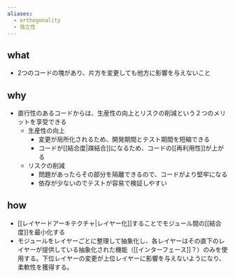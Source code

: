 ```yaml
---
aliases:
  - orthogonality
  - 独立性
---
```

## what
- 2つのコードの塊があり、片方を変更しても他方に影響を与えないこと
## why
- 直行性のあるコードからは、生産性の向上とリスクの削減という２つのメリットを享受できる
	- 生産性の向上
		- 変更が局所化されるため、開発期間とテスト期間を短縮できる
		- コードが[[結合度|疎結合]]になるため、コードの[[再利用性]]が上がる
	- リスクの削減
		- 問題があったらその部分を隔離できるので、コードがより堅牢になる
		- 依存が少ないのでテストが容易で検証しやすい
## how
- [[レイヤードアーキテクチャ|レイヤー化]]することでモジュール間の[[結合度]]を最小化する
- モジュールをレイヤーごとに整理して抽象化し、各レイヤーはその直下のレイヤーが提供している抽象化された機能（[[インターフェース]]？）のみを使用する。下位レイヤーの変更が上位レイヤーに影響を与えないようになり、柔軟性を獲得する。
